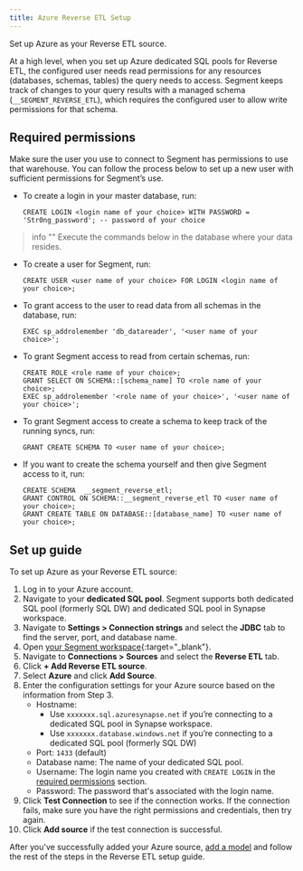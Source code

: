 ```yaml
---
title: Azure Reverse ETL Setup
---
```


Set up Azure as your Reverse ETL source.

At a high level, when you set up Azure dedicated SQL pools for Reverse ETL, the configured user needs read permissions for any resources (databases, schemas, tables) the query needs to access. Segment keeps track of changes to your query results with a managed schema (`__SEGMENT_REVERSE_ETL`), which requires the configured user to allow write permissions for that schema.

## Required permissions
Make sure the user you use to connect to Segment has permissions to use that warehouse. You can follow the process below to set up a new user with sufficient permissions for Segment’s use.

* To create a login in your master database, run:
    
    ```
    CREATE LOGIN <login name of your choice> WITH PASSWORD = 'Str0ng_password'; -- password of your choice
    ```
 
> info ""
> Execute the commands below in the database where your data resides. 

* To create a user for Segment, run: 

    ```
    CREATE USER <user name of your choice> FOR LOGIN <login name of your choice>;
    ```

* To grant access to the user to read data from all schemas in the database, run: 

    ```
    EXEC sp_addrolemember 'db_datareader', '<user name of your choice>';
    ```

* To grant Segment access to read from certain schemas, run: 

    ```
    CREATE ROLE <role name of your choice>;
    GRANT SELECT ON SCHEMA::[schema_name] TO <role name of your choice>;
    EXEC sp_addrolemember '<role name of your choice>', '<user name of your choice>';
    ```

* To grant Segment access to create a schema to keep track of the running syncs, run:

    ```
    GRANT CREATE SCHEMA TO <user name of your choice>;
    ```

* If you want to create the schema yourself and then give Segment access to it, run:

    ```
    CREATE SCHEMA  __segment_reverse_etl;
    GRANT CONTROL ON SCHEMA::__segment_reverse_etl TO <user name of your choice>;
    GRANT CREATE TABLE ON DATABASE::[database_name] TO <user name of your choice>;
    ```

## Set up guide
To set up Azure as your Reverse ETL source:
1. Log in to your Azure account.
2. Navigate to your **dedicated SQL pool**. Segment supports both dedicated SQL pool (formerly SQL DW) and dedicated SQL pool in Synapse workspace. 
3. Navigate to **Settings > Connection strings** and select the **JDBC** tab to find the server, port, and database name. 
4. Open [your Segment workspace](https://app.segment.com/workspaces){:target="_blank"}. 
5. Navigate to **Connections > Sources** and select the **Reverse ETL** tab. 
6. Click **+ Add Reverse ETL source**. 
7. Select **Azure** and click **Add Source**. 
8. Enter the configuration settings for your Azure source based on the information from Step 3. 
    * Hostname: 
        * Use `xxxxxxx.sql.azuresynapse.net` if you’re connecting to a dedicated SQL pool in Synapse workspace. 
        * Use `xxxxxxx.database.windows.net` if you’re connecting to a dedicated SQL pool (formerly SQL DW)
    * Port: `1433` (default)
    * Database name: The name of your dedicated SQL pool.
    * Username: The login name you created with `CREATE LOGIN` in the [required permissions](#required-permissions) section. 
    * Password: The password that's associated with the login name.
9. Click **Test Connection** to see if the connection works. If the connection fails, make sure you have the right permissions and credentials, then try again.
10. Click **Add source** if the test connection is successful. 

After you've successfully added your Azure source, [add a model](/docs/connections/reverse-etl/setup/#step-2-add-a-model) and follow the rest of the steps in the Reverse ETL setup guide. 

